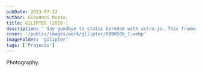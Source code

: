 ```yaml
---
pubDate: 2023-07-12
author: Giovanni Russo
title: GILIPTER (2018-)
description: ' Say goodbye to static boredom with astro.js. This framework brings life to static sites, turning them into the cool kids of the web. Tailwind CSS joins the party for some extra flair.'
cover: '/public/images/work/gilipter/000050b_1.webp'
imageFolder: 'gilipter'
tags: ['Projects']
---
```


Photography.
